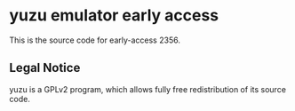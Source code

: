 yuzu emulator early access
=============

This is the source code for early-access 2356.

## Legal Notice

yuzu is a GPLv2 program, which allows fully free redistribution of its source code.